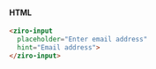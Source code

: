 #### HTML
```html
<ziro-input
  placeholder="Enter email address"
  hint="Email address">
</ziro-input>
```
